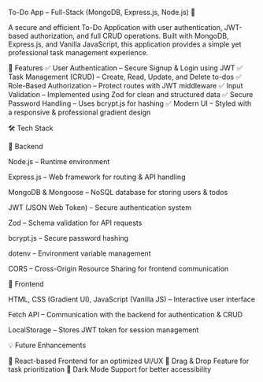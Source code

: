 To-Do App – Full-Stack (MongoDB, Express.js, Node.js) 🚀

A secure and efficient To-Do Application with user authentication,
JWT-based authorization, and full CRUD operations. Built with MongoDB,
Express.js, and Vanilla JavaScript, this application provides a simple yet professional task management experience.


🔹 Features
✅ User Authentication – Secure Signup & Login using JWT
✅ Task Management (CRUD) – Create, Read, Update, and Delete to-dos
✅ Role-Based Authorization – Protect routes with JWT middleware
✅ Input Validation – Implemented using Zod for clean and structured data
✅ Secure Password Handling – Uses bcrypt.js for hashing
✅ Modern UI – Styled with a responsive & professional gradient design



🛠️ Tech Stack

📌 Backend

Node.js – Runtime environment

Express.js – Web framework for routing & API handling

MongoDB & Mongoose – NoSQL database for storing users & todos

JWT (JSON Web Token) – Secure authentication system

Zod – Schema validation for API requests

bcrypt.js – Secure password hashing

dotenv – Environment variable management

CORS – Cross-Origin Resource Sharing for frontend communication

📌 Frontend

HTML, CSS (Gradient UI), JavaScript (Vanilla JS) – Interactive user interface

Fetch API – Communication with the backend for authentication & CRUD

LocalStorage – Stores JWT token for session management


💡 Future Enhancements

🔹 React-based Frontend for an optimized UI/UX
🔹 Drag & Drop Feature for task prioritization
🔹 Dark Mode Support for better accessibility

